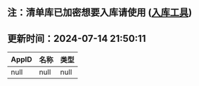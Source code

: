 ## 注：清单库已加密想要入库请使用 ([入库工具](https://github.com/BlankTMing/ManifestAutoUpdate/releases))

## 更新时间：2024-07-14 21:50:11
| AppID | 名称 | 类型  |
| :-------------------- | :----------------------------- | :----------- |
| null | null| null |
